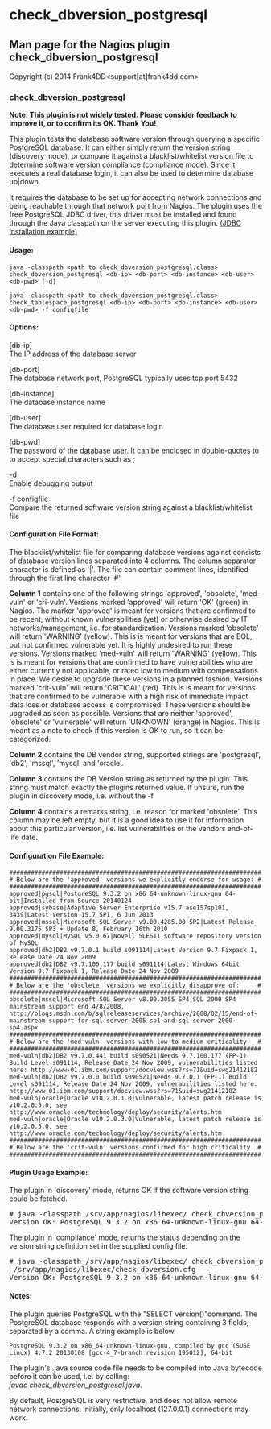 # check_dbversion_postgresql

## Man page for the Nagios plugin check_dbversion_postgresql

Copyright (c) 2014 Frank4DD<support[at]frank4dd.com>

### check_dbversion_postgresql

**Note: This plugin is not widely tested. Please consider feedback to improve it, or to confirm its OK. Thank You!**

This plugin tests the database software version through querying a specific PostgreSQL database. It can either simply return the version string (discovery mode), or compare it against a blacklist/whitelist version file to determine software version compliance (compliance mode). Since it executes a real database login, it can also be used to determine database up|down.

It requires the database to be set up for accepting network connections and being reachable through that network port from Nagios. The plugin uses the free PostgreSQL JDBC driver, this driver must be installed and found through the Java classpath on the server executing this plugin. [(JDBC installation example)](http://fm4dd.com/database/howto-install-PostgreSQL-jdbc.htm)

#### Usage:

`java -classpath <path to check_dbversion_postgresql.class> check_dbversion_postgresql <db-ip> <db-port> <db-instance> <db-user> <db-pwd> [-d]`  

`java -classpath <path to check_dbversion_postgresql.class> check_tablespace_postgresql <db-ip> <db-port> <db-instance> <db-user> <db-pwd> -f configfile`

#### Options:

[db-ip]  
      The IP address of the database server

[db-port]  
      The database network port, PostgreSQL typically uses tcp port 5432

[db-instance]  
      The database instance name

[db-user]  
      The database user required for database login

[db-pwd]  
      The password of the database user. It can be enclosed in double-quotes to to accept special characters such as ;

-d  
      Enable debugging output

-f configfile  
      Compare the returned software version string against a blacklist/whitelist file

#### Configuration File Format:

The blacklist/whitelist file for comparing database versions against consists of database version lines separated into 4 columns. The column separator character is defined as '|'. The file can contain comment lines, identified through the first line character '#'.

**Column 1** contains one of the following strings 'approved', 'obsolete', 'med-vuln' or 'cri-vuln'. Versions marked 'approved' will return 'OK' (green) in Nagios. The marker 'approved' is meant for versions that are confirmed to be recent, without known vulnerabilities (yet) or otherwise desired by IT networks/management, i.e. for standardization. Versions marked 'obsolete' will return 'WARNING' (yellow). This is is meant for versions that are EOL, but not confirmed vulnerable yet. It is highly undesired to run these versions. Versions marked 'med-vuln' will return 'WARNING' (yellow). This is is meant for versions that are confirmed to have vulnerabilities who are either currently not applicable, or rated low to medium with compensations in place. We desire to upgrade these versions in a planned fashion. Versions marked 'crit-vuln' will return 'CRITICAL' (red). This is is meant for versions that are confirmed to be vulnerable with a high risk of immediate impact data loss or database access is compromised. These versions should be upgraded as soon as possible. Versions that are neither 'approved', 'obsolete' or 'vulnerable' will return 'UNKNOWN' (orange) in Nagios. This is meant as a note to check if this version is OK to run, so it can be categorized.

**Column 2** contains the DB vendor string, supported strings are 'postgresql', 'db2', 'mssql', 'mysql' and 'oracle'.

**Column 3** contains the DB Version string as returned by the plugin. This string must match exactly the plugins returned value. If unsure, run the plugin in discovery mode, i.e. without the -f <file>

**Column 4** contains a remarks string, i.e. reason for marked 'obsolete'. This column may be left empty, but it is a good idea to use it for information about this particular version, i.e. list vulnerabilities or the vendors end-of-life date.

#### Configuration File Example:

    ######################################################################
    # Below are the 'approved' versions we explicitly endorse for usage: #
    ######################################################################
    approved|pgsql|PostgreSQL 9.3.2 on x86_64-unknown-linux-gnu 64-bit|Installed from Source 20140124
    approved|sybase|Adaptive Server Enterprise v15.7 ase157sp101, 3439|Latest Version 15.7 SP1, 6 Jun 2013
    approved|mssql|Microsoft SQL Server v9.00.4285.00 SP2|Latest Release 9.00.3175 SP3 + Update 8, February 16th 2010
    approved|mysql|MySQL v5.0.67|Novell SLES11 software repository version of MySQL
    approved|db2|DB2 v9.7.0.1 build s091114|Latest Version 9.7 Fixpack 1, Release Date 24 Nov 2009
    approved|db2|DB2 v9.7.100.177 build s091114|Latest Windows 64bit Version 9.7 Fixpack 1, Release Date 24 Nov 2009
    ######################################################################
    # Below are the 'obsolete' versions we explicitly disapprove of:     #
    ######################################################################
    obsolete|mssql|Microsoft SQL Server v8.00.2055 SP4|SQL 2000 SP4 mainstream support end 4/8/2008, http://blogs.msdn.com/b/sqlreleaseservices/archive/2008/02/15/end-of-mainstream-support-for-sql-server-2005-sp1-and-sql-server-2000-sp4.aspx
    ######################################################################
    # Below are the 'med-vuln' versions with low to medium criticality   #
    ######################################################################
    med-vuln|db2|DB2 v9.7.0.441 build s090521|Needs 9.7.100.177 (FP-1) Build Level s091114, Release Date 24 Nov 2009, vulnerabilities listed here: http://www-01.ibm.com/support/docview.wss?rs=71&uid=swg21412182
    med-vuln|db2|DB2 v9.7.0.0 build s090521|Needs 9.7.0.1 (FP-1) Build Level s091114, Release Date 24 Nov 2009, vulnerabilities listed here: http://www-01.ibm.com/support/docview.wss?rs=71&uid=swg21412182
    med-vuln|oracle|Oracle v10.2.0.1.0|Vulnerable, latest patch release is v10.2.0.5.0, see http://www.oracle.com/technology/deploy/security/alerts.htm
    med-vuln|oracle|Oracle v10.2.0.3.0|Vulnerable, latest patch release is v10.2.0.5.0, see http://www.oracle.com/technology/deploy/security/alerts.htm
    ######################################################################
    # Below are the 'crit-vuln' versions confirmed for high criticality  #
    ######################################################################

#### Plugin Usage Example:

The plugin in 'discovery' mode, returns OK if the software version string could be fetched.

<pre># java -classpath /srv/app/nagios/libexec/ check_dbversion_postgresql 192.168.1.127 5432 postgres pgsql p0stpass
Version OK: PostgreSQL 9.3.2 on x86_64-unknown-linux-gnu 64-bit|</pre>

The plugin in 'compliance' mode, returns the status depending on the version string definition set in the supplied config file.

<pre># java -classpath /srv/app/nagios/libexec/ check_dbversion_postgresql 192.168.1.127 5432 postgres pgsql p0stpass -f
 /srv/app/nagios/libexec/check_dbversion.cfg
Version OK: PostgreSQL 9.3.2 on x86_64-unknown-linux-gnu 64-bit|Installed from Source 20140124</pre>

#### Notes:

The plugin queries PostgreSQL with the "SELECT version()"command. The PostgreSQL database responds with a version string containing 3 fields, separated by a comma. A string example is below.

`PostgreSQL 9.3.2 on x86_64-unknown-linux-gnu, compiled by gcc (SUSE Linux) 4.7.2 20130108 [gcc-4_7-branch revision 195012], 64-bit`

The plugin's .java source code file needs to be compiled into Java bytecode before it can be used, i.e. by calling:  
_javac check_dbversion_postgresql.java_.

By default, PostgreSQL is very restrictive, and does not allow remote network connections. Initially, only localhost (127.0.0.1) connections may work.
